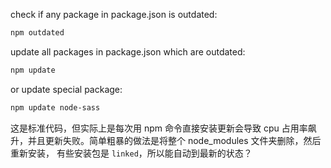 check if any package in package.json is outdated: 

```bash
npm outdated
```

update all packages in package.json which are outdated:   

```bash
npm update
```

or update special package:   

```bash
npm update node-sass
```

这是标准代码，但实际上是每次用 npm 命令直接安装更新会导致 cpu 占用率飙升，并且更新失败。简单粗暴的做法是将整个 node_modules 文件夹删除，然后重新安装， 有些安装包是 `linked`，所以能自动到最新的状态？
